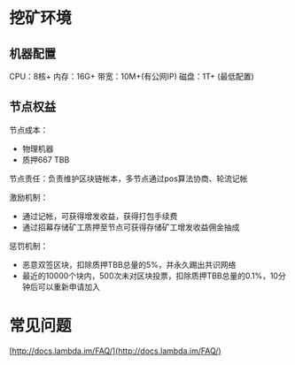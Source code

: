 # 挖矿环境
## 机器配置
CPU：8核+
内存：16G+
带宽：10M+(有公网IP)
磁盘：1T+
(最低配置)

## 节点权益
节点成本：

* 物理机器
* 质押667 TBB

节点责任：负责维护区块链帐本，多节点通过pos算法协商、轮流记帐

激励机制：

* 通过记帐，可获得增发收益，获得打包手续费
* 通过招幕存储矿工质押至节点可获得存储矿工增发收益佣金抽成

惩罚机制：

* 恶意双签区块，扣除质押TBB总量的5%，并永久踢出共识网络
* 最近的10000个块内，500次未对区块投票，扣除质押TBB总量的0.1%，10分钟后可以重新申请加入

# 常见问题
[http://docs.lambda.im/FAQ/](http://docs.lambda.im/FAQ/)


